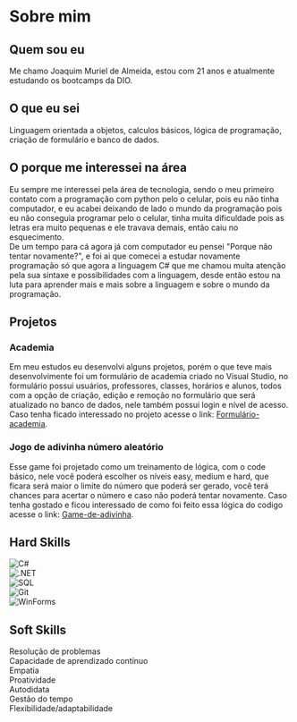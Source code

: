 # Sobre mim

## Quem sou eu
Me chamo Joaquim Muriel de Almeida, estou com 21 anos e atualmente estudando os bootcamps da DIO.

## O que eu sei
Linguagem orientada a objetos, calculos básicos, lógica de programação, criação de formulário e banco de dados.

## O porque me interessei na área
Eu sempre me interessei pela área de tecnologia, sendo o meu primeiro contato com a programação com python pelo o celular, pois eu não tinha computador, e eu acabei deixando de lado o mundo da programação pois eu não conseguia programar pelo o celular, tinha muita dificuldade pois as letras era muito pequenas e ele travava demais, então caiu no esquecimento.\
De um tempo para cá agora já com computador eu pensei "Porque não tentar novamente?", e foi ai que comecei a estudar novamente programação só que agora a linguagem C# que me chamou muita atenção pela sua sintaxe e possibilidades com a linguagem, desde então estou na luta para aprender mais e mais sobre a linguagem e sobre o mundo da programação.

## Projetos

### Academia
Em meu estudos eu desenvolvi alguns projetos, porém o que teve mais desenvolvimente foi um formulário de academia criado no Visual Studio, no formulário possui usuários, professores, classes, horários e alunos, todos com a opção de criação, edição e remoção no formulário que será atualizado no banco de dados, nele também possui login e nível de acesso.
Caso tenha ficado interessado no projeto acesse o link: [Formulário-academia](https://github.com/Joaquimuriel/Academia).

### Jogo de adivinha número aleatório
Esse game foi projetado como um treinamento de lógica, com o code básico, nele você poderá escolher os níveis easy, medium e hard, que ficara será maior o limite do número que poderá ser gerado, você terá chances para acertar o número e caso não poderá tentar novamente.
Caso tenha gostado e ficou interessado de como foi feito essa lógica do codigo acesse o link: [Game-de-adivinha](https://github.com/Joaquimuriel/Game-numero-aleatorio).

## Hard Skills
![C#](https://img.shields.io/badge/C%23-239120?style=for-the-badge&logo=c-sharp&logoColor=white)\
![.NET](https://img.shields.io/badge/.NET-512BD4?style=for-the-badge&logo=dotnet&logoColor=white)\
![SQL](https://img.shields.io/badge/SQL-025E8C?style=for-the-badge&logo=sqlite&logoColor=white)\
![Git](https://img.shields.io/badge/Git-F05032?style=for-the-badge&logo=git&logoColor=white)\
![WinForms](https://img.shields.io/badge/WinForms-0078D7?style=for-the-badge&logo=windows&logoColor=white)

## Soft Skills
Resolução de problemas\
Capacidade de aprendizado contínuo\
Empatia\
Proatividade\
Autodidata\
Gestão do tempo\
Flexibilidade/adaptabilidade
